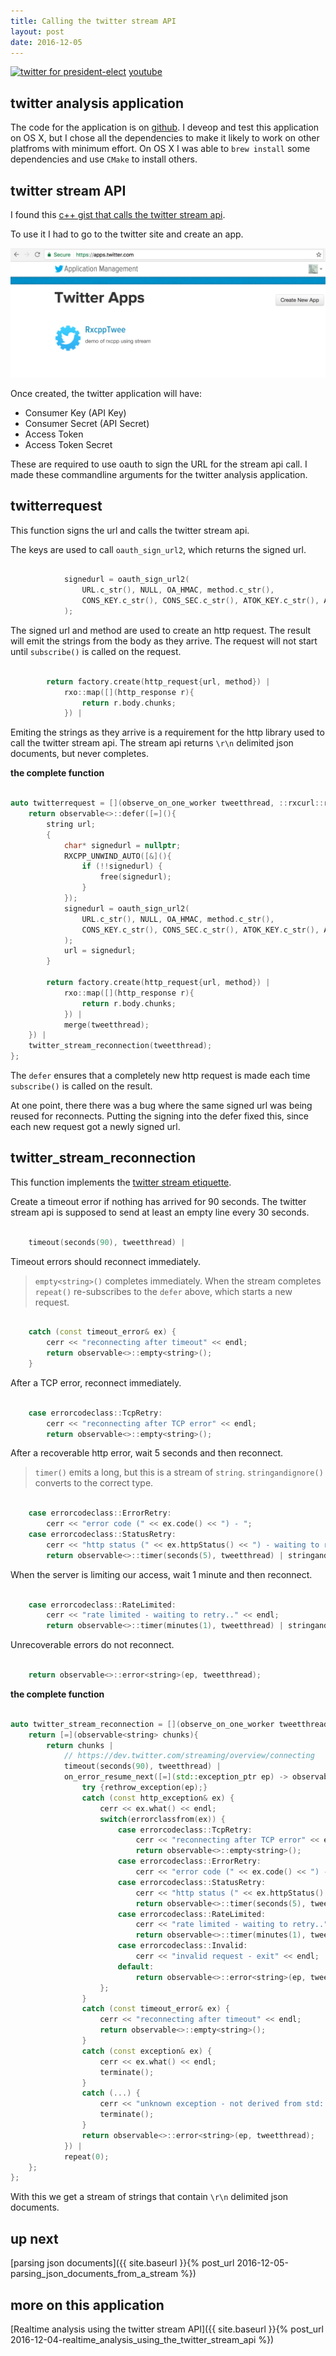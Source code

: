 ```yaml
---
title: Calling the twitter stream API
layout: post
date: 2016-12-05
---
```


[![twitter for president-elect](/assets/twitter_analysis_president_elect.gif)](https://www.youtube.com/watch?v=QFcy-jQpvBg)
[youtube](https://www.youtube.com/watch?v=QFcy-jQpvBg)

## twitter analysis application
The code for the application is on [github](https://github.com/kirkshoop/twitter). I deveop and test this application on OS X, but I chose all the dependencies to make it likely to work on other platfroms with minimum effort. On OS X I was able to `brew install` some dependencies and use `CMake` to install others.

## twitter stream API
I found this [c++ gist that calls the twitter stream api](https://gist.github.com/komasaru/9c78a278f6916548f146).

To use it I had to go to the twitter site and create an app.

[![twitter applications](/assets/twitter_apps.png)](https://apps.twitter.com/)

Once created, the twitter application will have:

 - Consumer Key (API Key)
 - Consumer Secret (API Secret)
 - Access Token
 - Access Token Secret

These are required to use oauth to sign the URL for the stream api call. I made these commandline arguments for the twitter analysis application.

## twitterrequest
This function signs the url and calls the twitter stream api.

The keys are used to call `oauth_sign_url2`, which returns the signed url.

```cpp

            signedurl = oauth_sign_url2(
                URL.c_str(), NULL, OA_HMAC, method.c_str(),
                CONS_KEY.c_str(), CONS_SEC.c_str(), ATOK_KEY.c_str(), ATOK_SEC.c_str()
            );

```

The signed url and method are used to create an http request. The result will emit the strings from the body as they arrive. The request will not start until `subscribe()` is called on the request.

```cpp

        return factory.create(http_request{url, method}) |
            rxo::map([](http_response r){
                return r.body.chunks;
            }) |

```

Emiting the strings as they arrive is a requirement for the http library used to call the twitter stream api. The stream api returns `\r\n` delimited json documents, but never completes.

__the complete function__

```cpp

auto twitterrequest = [](observe_on_one_worker tweetthread, ::rxcurl::rxcurl factory, string URL, string method, string CONS_KEY, string CONS_SEC, string ATOK_KEY, string ATOK_SEC){
    return observable<>::defer([=](){
        string url;
        {
            char* signedurl = nullptr;
            RXCPP_UNWIND_AUTO([&](){
                if (!!signedurl) {
                    free(signedurl);
                }
            });
            signedurl = oauth_sign_url2(
                URL.c_str(), NULL, OA_HMAC, method.c_str(),
                CONS_KEY.c_str(), CONS_SEC.c_str(), ATOK_KEY.c_str(), ATOK_SEC.c_str()
            );
            url = signedurl;
        }

        return factory.create(http_request{url, method}) |
            rxo::map([](http_response r){
                return r.body.chunks;
            }) |
            merge(tweetthread);
    }) |
    twitter_stream_reconnection(tweetthread);
};

```

The `defer` ensures that a completely new http request is made each time `subscribe()` is called on the result.

At one point, there there was a bug where the same signed url was being reused for reconnects. Putting the signing into the defer fixed this, since each new request got a newly signed url.

## twitter_stream_reconnection

This function implements the [twitter stream etiquette](https://dev.twitter.com/streaming/overview/connecting). 

Create a timeout error if nothing has arrived for 90 seconds. The twitter stream api is supposed to send at least an empty line every 30 seconds.

```cpp

    timeout(seconds(90), tweetthread) |

```

Timeout errors should reconnect immediately.

> `empty<string>()` completes immediately. When the stream completes `repeat()` re-subscribes to the `defer` above, which starts a new request.

```cpp

    catch (const timeout_error& ex) {
        cerr << "reconnecting after timeout" << endl;
        return observable<>::empty<string>();
    }

```

After a TCP error, reconnect immediately. 

```cpp

    case errorcodeclass::TcpRetry:
        cerr << "reconnecting after TCP error" << endl;
        return observable<>::empty<string>();

```

After a recoverable http error, wait 5 seconds and then reconnect.

> `timer()` emits a long, but this is a stream of `string`. `stringandignore()` converts to the correct type.

```cpp

    case errorcodeclass::ErrorRetry:
        cerr << "error code (" << ex.code() << ") - ";
    case errorcodeclass::StatusRetry:
        cerr << "http status (" << ex.httpStatus() << ") - waiting to retry.." << endl;
        return observable<>::timer(seconds(5), tweetthread) | stringandignore();

```

When the server is limiting our access, wait 1 minute and then reconnect.

```cpp

    case errorcodeclass::RateLimited:
        cerr << "rate limited - waiting to retry.." << endl;
        return observable<>::timer(minutes(1), tweetthread) | stringandignore();

```

Unrecoverable errors do not reconnect.

```cpp

    return observable<>::error<string>(ep, tweetthread);

```

__the complete function__

```cpp

auto twitter_stream_reconnection = [](observe_on_one_worker tweetthread){
    return [=](observable<string> chunks){
        return chunks |
            // https://dev.twitter.com/streaming/overview/connecting
            timeout(seconds(90), tweetthread) |
            on_error_resume_next([=](std::exception_ptr ep) -> observable<string> {
                try {rethrow_exception(ep);}
                catch (const http_exception& ex) {
                    cerr << ex.what() << endl;
                    switch(errorclassfrom(ex)) {
                        case errorcodeclass::TcpRetry:
                            cerr << "reconnecting after TCP error" << endl;
                            return observable<>::empty<string>();
                        case errorcodeclass::ErrorRetry:
                            cerr << "error code (" << ex.code() << ") - ";
                        case errorcodeclass::StatusRetry:
                            cerr << "http status (" << ex.httpStatus() << ") - waiting to retry.." << endl;
                            return observable<>::timer(seconds(5), tweetthread) | stringandignore();
                        case errorcodeclass::RateLimited:
                            cerr << "rate limited - waiting to retry.." << endl;
                            return observable<>::timer(minutes(1), tweetthread) | stringandignore();
                        case errorcodeclass::Invalid:
                            cerr << "invalid request - exit" << endl;
                        default:
                            return observable<>::error<string>(ep, tweetthread);
                    };
                }
                catch (const timeout_error& ex) {
                    cerr << "reconnecting after timeout" << endl;
                    return observable<>::empty<string>();
                }
                catch (const exception& ex) {
                    cerr << ex.what() << endl;
                    terminate();
                }
                catch (...) {
                    cerr << "unknown exception - not derived from std::exception" << endl;
                    terminate();
                }
                return observable<>::error<string>(ep, tweetthread);
            }) |
            repeat(0);
    };
};

```

With this we get a stream of strings that contain `\r\n` delimited json documents.

## up next
[parsing json documents]({{ site.baseurl }}{% post_url 2016-12-05-parsing_json_documents_from_a_stream %})

## more on this application
[Realtime analysis using the twitter stream API]({{ site.baseurl }}{% post_url 2016-12-04-realtime_analysis_using_the_twitter_stream_api %}) 
